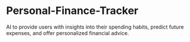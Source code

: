 # Personal-Finance-Tracker
 AI to provide users with insights into their spending habits, predict future expenses, and offer personalized financial advice.

